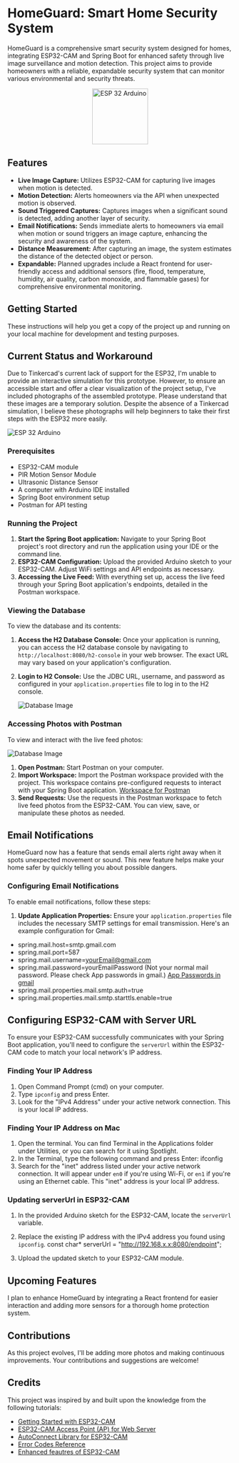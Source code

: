 # HomeGuard: Smart Home Security System 

HomeGuard is a comprehensive smart security system designed for homes, integrating ESP32-CAM and Spring Boot for enhanced safety through live image surveillance and motion detection. This project aims to provide homeowners with a reliable, expandable security system that can monitor various environmental and security threats. 

<p align="center">
  <img src="images_for_Readme/Homeguard_Logo.png" alt="ESP 32 Arduino" width="125">
</p>

## Features

- **Live Image Capture:** Utilizes ESP32-CAM for capturing live images when motion is detected.
- **Motion Detection:** Alerts homeowners via the API when unexpected motion is observed.
- **Sound Triggered Captures:** Captures images when a significant sound is detected, adding another layer of security.
- **Email Notifications:** Sends immediate alerts to homeowners via email when motion or sound triggers an image capture, enhancing the security and awareness of the system.
- **Distance Measurement:** After capturing an image, the system estimates the distance of the detected object or person.
- **Expandable:** Planned upgrades include a React frontend for user-friendly access and additional sensors (fire, flood, temperature, humidity, air quality, carbon monoxide, and flammable gases) for comprehensive environmental monitoring.

## Getting Started

These instructions will help you get a copy of the project up and running on your local machine for development and testing purposes.

## Current Status and Workaround

Due to Tinkercad's current lack of support for the ESP32, I'm unable to provide an interactive simulation for this prototype. However, to ensure an accessible start and offer a clear visualization of the project setup, I've included photographs of the assembled prototype. Please understand that these images are a temporary solution. Despite the absence of a Tinkercad simulation, I believe these photographs will help beginners to take their first steps with the ESP32 more easily.

![ESP 32 Arduino](images_for_Readme/esp32_circuit.jpg)

### Prerequisites

- ESP32-CAM module
- PIR Motion Sensor Module
- Ultrasonic Distance Sensor
- A computer with Arduino IDE installed
- Spring Boot environment setup
- Postman for API testing

### Running the Project

1. **Start the Spring Boot application:** Navigate to your Spring Boot project's root directory and run the application using your IDE or the command line.
2. **ESP32-CAM Configuration:** Upload the provided Arduino sketch to your ESP32-CAM. Adjust WiFi settings and API endpoints as necessary.
3. **Accessing the Live Feed:** With everything set up, access the live feed through your Spring Boot application's endpoints, detailed in the Postman workspace.

### Viewing the Database

To view the database and its contents:

1. **Access the H2 Database Console:** Once your application is running, you can access the H2 database console by navigating to `http://localhost:8080/h2-console` in your web browser. The exact URL may vary based on your application's configuration.

2. **Login to H2 Console:** Use the JDBC URL, username, and password as configured in your `application.properties` file to log in to the H2 console. 

    ![Database Image](images_for_Readme/database.png)

### Accessing Photos with Postman

To view and interact with the live feed photos:

![Database Image](images_for_Readme/postman_collection.png)

1. **Open Postman:** Start Postman on your computer.
2. **Import Workspace:** Import the Postman workspace provided with the project. This workspace contains pre-configured requests to interact with your Spring Boot application. [Workspace for Postman](https://github.com/berkaybarisalgun/HomeGuard--A-Smart-Home-Security-System-with-ESP32-CAM-and-Spring-Boot/blob/main/Arduino%20camera.postman_collection.json)
3. **Send Requests:** Use the requests in the Postman workspace to fetch live feed photos from the ESP32-CAM. You can view, save, or manipulate these photos as needed.

## Email Notifications

HomeGuard now has a feature that sends email alerts right away when it spots unexpected movement or sound. This new feature helps make your home safer by quickly telling you about possible dangers.

### Configuring Email Notifications

To enable email notifications, follow these steps:

1. **Update Application Properties:** Ensure your `application.properties` file includes the necessary SMTP settings for email transmission. Here's an example configuration for Gmail:
- spring.mail.host=smtp.gmail.com
- spring.mail.port=587
- spring.mail.username=yourEmail@gmail.com
- spring.mail.password=yourEmailPassword (Not your normal mail password. Please check App passwords in gmail.) [App Passwords in gmail](https://knowledge.workspace.google.com/kb/how-to-create-app-passwords-000009237)
- spring.mail.properties.mail.smtp.auth=true
- spring.mail.properties.mail.smtp.starttls.enable=true


## Configuring ESP32-CAM with Server URL

To ensure your ESP32-CAM successfully communicates with your Spring Boot application, you'll need to configure the `serverUrl` within the ESP32-CAM code to match your local network's IP address.

### Finding Your IP Address

1. Open Command Prompt (cmd) on your computer.
2. Type `ipconfig` and press Enter.
3. Look for the "IPv4 Address" under your active network connection. This is your local IP address.

### Finding Your IP Address on Mac

1. Open the terminal. You can find Terminal in the Applications folder under Utilities, or you can search for it using Spotlight.
2. In the Terminal, type the following command and press Enter: ifconfig
3. Search for the "inet" address listed under your active network connection. It will appear under `en0` if you're using Wi-Fi, or `en1` if you're using an Ethernet cable. This "inet" address is your local IP address.


### Updating serverUrl in ESP32-CAM

1. In the provided Arduino sketch for the ESP32-CAM, locate the `serverUrl` variable.
2. Replace the existing IP address with the IPv4 address you found using `ipconfig`.
const char* serverUrl = "http://192.168.x.x:8080/endpoint";


3. Upload the updated sketch to your ESP32-CAM module.

## Upcoming Features

I plan to enhance HomeGuard by integrating a React frontend for easier interaction and adding more sensors for a thorough home protection system.

## Contributions

As this project evolves, I'll be adding more photos and making continuous improvements. Your contributions and suggestions are welcome!

## Credits

This project was inspired by and built upon the knowledge from the following tutorials:
- [Getting Started with ESP32-CAM](https://lastminuteengineers.com/getting-started-with-esp32-cam/)
- [ESP32-CAM Access Point (AP) for Web Server](https://randomnerdtutorials.com/esp32-cam-access-point-ap-web-server/)
- [AutoConnect Library for ESP32-CAM](https://hieromon.github.io/AutoConnect/esp32cam.html)
- [Error Codes Reference](https://docs.espressif.com/projects/esp-idf/en/stable/esp32/api-reference/error-codes.html)
- [Enhanced feautres of ESP32-CAM](https://docs.micropython.org/en/latest/esp32/quickref.html)
